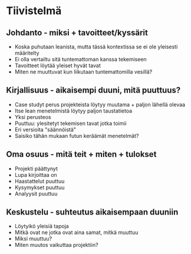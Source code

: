 # Tiivistelmä

## Johdanto - miksi + tavoitteet/kyssärit

* Koska puhutaan leanista, mutta tässä kontextissa se ei ole yleisesti määritelty
* Ei olla vertailtu sitä tuntemattoman kanssa tekemiseen
* Tavoitteet löytää yleiset hyvät tavat
* Miten ne muuttuvat kun liikutaan tuntemattomilla vesillä?

## Kirjallisuus - aikaisempi duuni, mitä puuttuus?

* Case studyt perus projekteista löytyy muutama + paljon lähellä olevaa
* Itse lean menetelmistä löytyy paljon taustatietoa
* Yksi perusteos
* Puuttuu: ylesitetyt tekemisen tavat jotka toimii
* Eri versioita "säännöistä"
* Saisiko tähän mukaan futun keräämät menetelmät?

## Oma osuus - mitä teit + miten + tulokset

* Projekti päättynyt
* Lupa kirjoittaa on
* Haastattelut puuttuu
* Kysymykset puuttuu
* Analyysit puuttuu

## Keskustelu - suhteutus aikaisempaan duuniin

* Löytyikö yleisiä tapoja
* Mitkä ovat ne jotka ovat aina samat, mitkä muuttuu
* Miksi muuttuu?
* Miten muutos vaikuttaa projektiin?